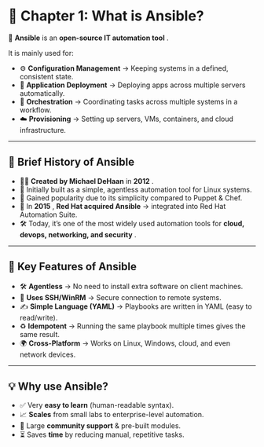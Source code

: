 # 📘 Chapter 1: What is Ansible?

🔹 **Ansible** is an  **open-source IT automation tool** .

It is mainly used for:

* ⚙️ **Configuration Management** → Keeping systems in a defined, consistent state.
* 🚀 **Application Deployment** → Deploying apps across multiple servers automatically.
* 🔗 **Orchestration** → Coordinating tasks across multiple systems in a workflow.
* ☁️ **Provisioning** → Setting up servers, VMs, containers, and cloud infrastructure.

---

## 📜 Brief History of Ansible

* 🧑‍💻 **Created by Michael DeHaan** in  **2012** .
* 🐧 Initially built as a simple, agentless automation tool for Linux systems.
* 🌟 Gained popularity due to its simplicity compared to Puppet & Chef.
* 🏢 In  **2015** , **Red Hat acquired Ansible** → integrated into Red Hat Automation Suite.
* 🛠️ Today, it’s one of the most widely used automation tools for  **cloud, devops, networking, and security** .

---

## 🌟 Key Features of Ansible

* 🛠️ **Agentless** → No need to install extra software on client machines.
* 🔐 **Uses SSH/WinRM** → Secure connection to remote systems.
* ✍️ **Simple Language (YAML)** → Playbooks are written in YAML (easy to read/write).
* ♻️ **Idempotent** → Running the same playbook multiple times gives the same result.
* 🌍 **Cross-Platform** → Works on Linux, Windows, cloud, and even network devices.

---

## 💡 Why use Ansible?

* ✅ Very **easy to learn** (human-readable syntax).
* 📈 **Scales** from small labs to enterprise-level automation.
* 👥 Large **community support** & pre-built modules.
* ⏳ Saves **time** by reducing manual, repetitive tasks.
